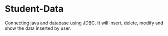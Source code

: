 # Student-Data
Connecting java and database using JDBC. It will insert, delete, modify and show the data inserted by user.

